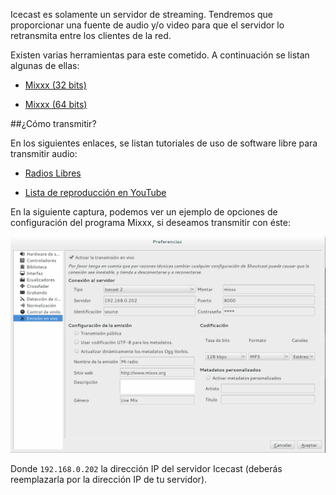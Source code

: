 Icecast es solamente un servidor de streaming. Tendremos que proporcionar una fuente de audio y/o video para que el servidor lo retransmita entre los clientes de la red. 

Existen varias herramientas para este cometido. A continuación se listan algunas de ellas: 

  * [Mixxx (32 bits)](http://downloads.mixxx.org/mixxx-2.0.0/mixxx-2.0.0-win32.exe)

  * [Mixxx (64 bits)](http://downloads.mixxx.org/mixxx-2.0.0/mixxx-2.0.0-win64.exe)

##¿Cómo transmitir?

En los siguientes enlaces, se listan tutoriales de uso de software libre para transmitir audio:   
  
  * [Radios Libres](https://radioslibres.net/article/software-para-transmitir-online)

  * [Lista de reproducción en YouTube](https://www.youtube.com/watch?v=8-Fs_FjgtJI&list=PLE8naO7tXu8neE4Fn-ijxqQ9cnoT8QQOf)

En la siguiente captura, podemos ver un ejemplo de opciones de configuración del programa Mixxx, si deseamos transmitir con éste:

![Screenshot de Mixxx](imgIcecast/mixxx1.png)

Donde `192.168.0.202` la dirección IP del servidor Icecast (deberás reemplazarla por la dirección IP de tu servidor).